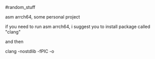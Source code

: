 #random_stuff

asm arrch64, some personal project

if you need to run asm arrch64, i suggest you to install package called "clang"

and then

clang -nostdlib -fPIC <file> -o <file to compile>
